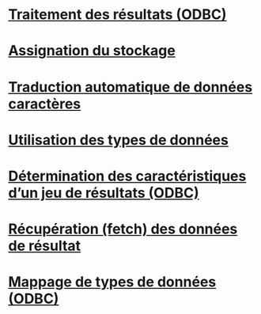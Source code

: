 # [Traitement des résultats (ODBC)](processing-results-odbc.md)
# [Assignation du stockage](assigning-storage.md)
# [Traduction automatique de données caractères](autotranslation-of-character-data.md)
# [Utilisation des types de données](data-type-usage.md)
# [Détermination des caractéristiques d’un jeu de résultats (ODBC)](determining-the-characteristics-of-a-result-set-odbc.md)
# [Récupération (fetch) des données de résultat](fetching-result-data.md)
# [Mappage de types de données (ODBC)](mapping-data-types-odbc.md)
